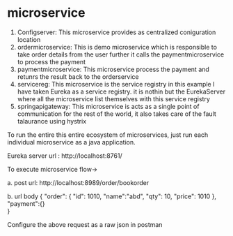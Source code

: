 # microservice
1. Configserver: This microservice provides as centralized coniguration location
2. ordermicroservice: This is demo microservice which is responsible to take order details from the user further it calls the paymentmicroservice to process the payment
3. paymentmicroservice: This microservice process the payment and retunrs the result back to the orderservice
4. servicereg: This microservice is the service registry in this example I have taken Eureka as a service registry. it is nothin but the EurekaServer where all the microservice list themselves with this service registry
5. springapigateway: This microservice is acts as a single point of communication for the rest of the world, it also takes care of the fault talaurance using hystrix 

To run the entire this entire ecosystem of microservices, just run each individual microservice as a java application.

Eureka server url : http://localhost:8761/

To execute microservice flow-> 

 a. post url: http://localhost:8989/order/bookorder
 
 b. url body
    {
    "order": {
        "id": 1010,
	  "name":"abd",
	  "qty": 10,
	  "price": 1010
    },
    "payment":{}   
    }
    
Configure the above request as a raw json in postman
